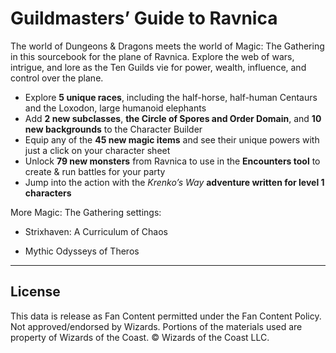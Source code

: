 # Guildmasters’ Guide to Ravnica

The world of Dungeons & Dragons meets the world of Magic: The Gathering in this sourcebook for the plane of Ravnica. Explore the web of wars, intrigue, and lore as the Ten Guilds vie for power, wealth, influence, and control over the plane.

- Explore **5 unique races**, including the half-horse, half-human Centaurs and the Loxodon, large humanoid elephants
- Add **2 new subclasses**, **the Circle of Spores and Order Domain**, and **10 new backgrounds** to the Character Builder
- Equip any of the **45 new magic items** and see their unique powers with just a click on your character sheet
- Unlock **79 new monsters** from Ravnica to use in the **Encounters tool** to create & run battles for your party
- Jump into the action with the *Krenko’s Way* **adventure written for level 1 characters**

More Magic: The Gathering settings:

- Strixhaven: A Curriculum of Chaos

- Mythic Odysseys of Theros

---

## License

This data is release as Fan Content permitted under the Fan Content Policy. Not approved/endorsed by Wizards. Portions of the materials used are property of Wizards of the Coast. © Wizards of the Coast LLC.
